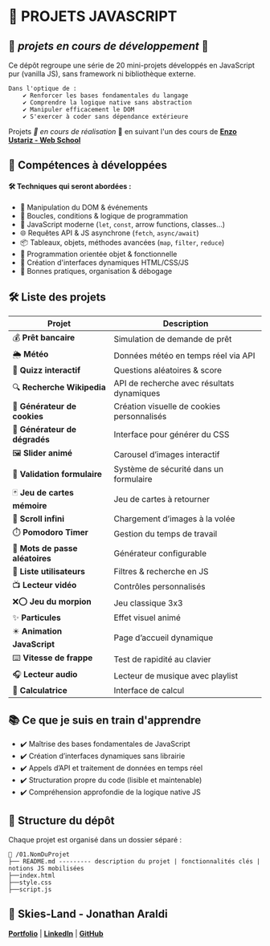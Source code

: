 # 🔧 PROJETS JAVASCRIPT

## 🚧 *projets en cours de développement* 🚧

Ce dépôt regroupe une série de 20 mini-projets développés en JavaScript pur (vanilla JS), sans framework ni bibliothèque externe.

    Dans l'optique de :
        ✔️ Renforcer les bases fondamentales du langage
        ✔️ Comprendre la logique native sans abstraction
        ✔️ Manipuler efficacement le DOM
        ✔️ S'exercer à coder sans dépendance extérieure
    
Projets *🚧 en cours de réalisation* 🚧 en suivant l'un des cours de [**Enzo Ustariz - Web School**](https://www.udemy.com/user/ustariz-enzo/)

## 🧠 Compétences à développées
#### 🛠️ Techniques qui seront abordées :
- 📌 Manipulation du DOM & événements
- 🔁 Boucles, conditions & logique de programmation
- 🚀 JavaScript moderne (`let`, `const`, arrow functions, classes…)
- 🌐 Requêtes API & JS asynchrone (`fetch`, `async/await`)
- 📦 Tableaux, objets, méthodes avancées (`map`, `filter`, `reduce`)
- 🧱 Programmation orientée objet & fonctionnelle
- 🎨 Création d'interfaces dynamiques HTML/CSS/JS
- 🧪 Bonnes pratiques, organisation & débogage

## 🛠️ Liste des projets
| Projet                            | Description                                |
| --------------------------------- | ------------------------------------------ |
| 💰 **Prêt bancaire**              | Simulation de demande de prêt              |
| 🌦️ **Météo**                      | Données météo en temps réel via API        |
| 🧠 **Quizz interactif**           | Questions aléatoires & score               |
| 🔍 **Recherche Wikipedia**        | API de recherche avec résultats dynamiques |
| 🍪 **Générateur de cookies**      | Création visuelle de cookies personnalisés |
| 🎨 **Générateur de dégradés**     | Interface pour générer du CSS              |
| 🖼️ **Slider animé**               | Carousel d’images interactif               |
| 🔢 **Validation formulaire**      | Système de sécurité dans un formulaire     |
| 🃏 **Jeu de cartes mémoire**      | Jeu de cartes à retourner                  |
| 🔄 **Scroll infini**              | Chargement d’images à la volée             |
| ⏱️ **Pomodoro Timer**             | Gestion du temps de travail                |
| 🔐 **Mots de passe aléatoires**   | Générateur configurable                    |
| 🧑 **Liste utilisateurs**         | Filtres & recherche en JS                  |
| 📺 **Lecteur vidéo**              | Contrôles personnalisés                    |
| ❌⭕ **Jeu du morpion**           | Jeu classique 3x3                          |
| ✨ **Particules**                 | Effet visuel animé                         |
| ✴️ **Animation JavaScript**       | Page d’accueil dynamique                   |
| ⌨️ **Vitesse de frappe**          | Test de rapidité au clavier                |
| 🎧 **Lecteur audio**              | Lecteur de musique avec playlist           |
| 🧮 **Calculatrice**               | Interface de calcul                        |

## 📚 Ce que je suis en train d'apprendre
- ✔️ Maîtrise des bases fondamentales de JavaScript
- ✔️ Création d’interfaces dynamiques sans librairie
- ✔️ Appels d’API et traitement de données en temps réel
- ✔️ Structuration propre du code (lisible et maintenable)
- ✔️ Compréhension approfondie de la logique native JS

## 📁 Structure du dépôt
Chaque projet est organisé dans un dossier séparé :
```
📁 /01.NomDuProjet
├── README.md --------- description du projet | fonctionnalités clés | notions JS mobilisées
├──index.html
├──style.css
├──script.js
```

## 👤 Skies-Land - Jonathan Araldi
**[Portfolio](https://portfolio-jonathan-araldi.netlify.app/)** | **[LinkedIn](https://www.linkedin.com/in/jonathan-araldi/)** | **[GitHub](https://github.com/Skies-Land)**